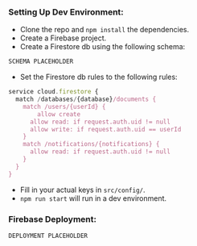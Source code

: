 ### Setting Up Dev Environment:

- Clone the repo and `npm install` the dependencies.
- Create a Firebase project.
- Create a Firestore db using the following schema:

```javascript
SCHEMA PLACEHOLDER
```

- Set the Firestore db rules to the following rules:

```javascript
service cloud.firestore {
  match /databases/{database}/documents {
    match /users/{userId} {
    	allow create
      allow read: if request.auth.uid != null
      allow write: if request.auth.uid == userId
    }
    match /notifications/{notifications} {
      allow read: if request.auth.uid != null
    }
  }
}
```

- Fill in your actual keys in `src/config/`.
- `npm run start` will run in a dev environment.

### Firebase Deployment:

```javascript
DEPLOYMENT PLACEHOLDER
```
